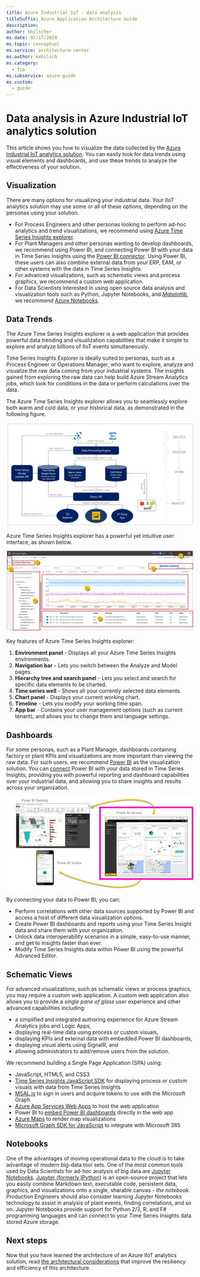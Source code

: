 ```yaml
---
title: Azure Industrial IoT - data analysis
titleSuffix: Azure Application Architecture Guide
description: 
author: khilscher
ms.date: 07/17/2020
ms.topic: conceptual
ms.service: architecture-center
ms.author: kehilsch
ms.category:
  - fcp
ms.subservice: azure-guide
ms.custom:
  - guide
---
```


# Data analysis in Azure Industrial IoT analytics solution

This article shows you how to visualize the data collected by the [Azure Industrial IoT analytics solution](./iiot-architecture.md). You can easily look for data trends using visual elements and dashboards, and use these trends to analyze the effectiveness of your solution.

## Visualization

There are many options for visualizing your industrial data. Your IIoT analytics solution may use some or all of these options, depending on the personas using your solution.

- For Process Engineers and other personas looking to perform ad-hoc analytics and trend visualizations, we recommend using [Azure Time Series Insights explorer](/azure/time-series-insights/concepts-ux-panels).
- For Plant Managers and other personas wanting to develop dashboards, we recommend using Power BI, and connecting Power BI with your data in Time Series Insights using the [Power BI connector](/azure/time-series-insights/concepts-power-bi). Using Power BI, these users can also combine external data from your ERP, EAM, or other systems with the data in Time Series Insights.
- For advanced visualizations, such as schematic views and process graphics, we recommend a custom web application.
- For Data Scientists interested in using open source data analysis and visualization tools such as Python, Jupyter Notebooks, and [*Matplotlib*](https://matplotlib.org/), we recommend [Azure Notebooks](https://notebooks.azure.com/).

## Data Trends

The Azure Time Series Insights explorer is a web application that provides powerful data trending and visualization capabilities that make it simple to explore and analyze billions of IIoT events simultaneously.

Time Series Insights Explorer is ideally suited to personas, such as a Process Engineer or Operations Manager, who want to explore, analyze and visualize the raw data coming from your industrial systems. The insights gained from exploring the raw data can help build Azure Stream Analytics jobs, which look for conditions in the data or perform calculations over the data.  

The Azure Time Series Insights explorer allows you to seamlessly explore both warm and cold data, or your historical data, as demonstrated in the following figure.

[![IIoT Warm and Cold Data](./images/warm-cold-data.png)](./images/warm-cold-data.png#lightbox)

Azure Time Series Insights explorer has a powerful yet intuitive user interface, as shown below.

[![Time Series Insights explorer](./images/preview-explorer-overview.png)](./images/preview-explorer-overview.png#lightbox)

Key features of Azure Time Series Insights explorer:

1. **Environment panel** - Displays all your Azure Time Series Insights environments.
1. **Navigation bar** - Lets you switch between the Analyze and Model pages.
1. **Hierarchy tree and search panel** - Lets you select and search for specific data elements to be charted.
1. **Time series well** - Shows all your currently selected data elements.
1. **Chart panel** - Displays your current working chart.
1. **Timeline** - Lets you modify your working time span.
1. **App bar** - Contains your user management options (such as current tenant), and allows you to change them and language settings.

## Dashboards

For some personas, such as a Plant Manager, dashboards containing factory or plant KPIs and visualizations are more important than viewing the raw data. For such users, we recommend [Power BI](https://powerbi.microsoft.com/) as the visualization solution. You can [connect](/azure/time-series-insights/concepts-power-bi) Power BI with your data stored in Time Series Insights, providing you with powerful reporting and dashboard capabilities over your industrial data, and allowing you to share insights and results across your organization.

[![Power BI components](./images/power-bi-components.png)](./images/power-bi-components.png#lightbox)

By connecting your data to Power BI, you can:

- Perform correlations with other data sources supported by Power BI and access a host of different data visualization options.
- Create Power BI dashboards and reports using your Time Series Insight data and share them with your organization.
- Unlock data interoperability scenarios in a simple, easy-to-use manner, and get to insights faster than ever.
- Modify Time Series Insights data within Power BI using the powerful Advanced Editor.

## Schematic Views

For advanced visualizations, such as schematic views or process graphics, you may require a custom web application. A custom web application also allows you to provide a *single pane of glass* user experience and other advanced capabilities including:

- a simplified and integrated authoring experience for Azure Stream Analytics jobs and Logic Apps,
- displaying real-time data using process or custom visuals,
- displaying KPIs and external data with embedded Power BI dashboards,
- displaying visual alerts using SignalR, and
- allowing administrators to add/remove users from the solution.

We recommend building a Single Page Application (SPA) using:

- JavaScript, HTML5, and CSS3
- [Time Series Insights JavaScript SDK](https://tsiclientsample.azurewebsites.net/) for displaying process or custom visuals with data from Time Series Insights
- [MSAL.js](/graph/toolkit/providers/msal) to sign in users and acquire tokens to use with the Microsoft Graph
- [Azure App Services Web Apps](https://azure.microsoft.com/services/app-service/web/) to host the web application
- Power BI to [embed Power BI dashboards](/power-bi/collaborate-share/service-embed-secure) directly in the web app
- [Azure Maps](/azure/azure-maps/) to render map visualizations
- [Microsoft Graph SDK for JavaScript](https://developer.microsoft.com/graph/blogs/microsoft-graph-sdk-for-javascript-2-0-0/) to integrate with Microsoft 365

## Notebooks

One of the advantages of moving operational data to the cloud is to take advantage of modern big-data tool sets.  One of the most common tools used by Data Scientists for ad-hoc analysis of big data are [Jupyter Notebooks](https://notebooks.azure.com/). [Jupyter (formerly IPython)](/azure/notebooks/azure-notebooks-overview) is an open-source project that lets you easily combine Markdown text, executable code, persistent data, graphics, and visualizations onto a single, sharable canvas - *the notebook*. Production Engineers should also consider learning Jupyter Notebooks technology to assist in analysis of plant events, finding correlations, and so on.  Jupyter Notebooks provide support for Python 2/3, R, and F# programming languages and can connect to your Time Series Insights data stored Azure storage.

## Next steps

Now that you have learned the architecture of an Azure IIoT analytics solution, read [the architectural considerations](./iiot-considerations.md) that improve the resiliency and efficiency of this architecture.